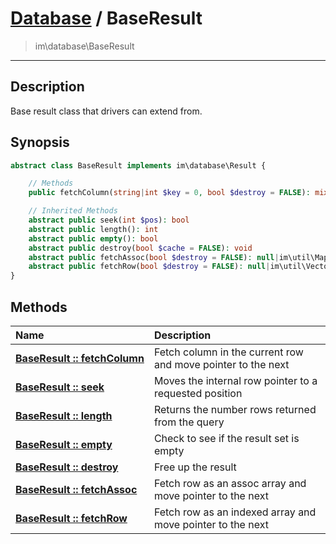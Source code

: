 # [Database](db.md) / BaseResult
 > im\database\BaseResult
____

## Description
Base result class that drivers can extend from. 

## Synopsis
```php
abstract class BaseResult implements im\database\Result {

    // Methods
    public fetchColumn(string|int $key = 0, bool $destroy = FALSE): mixed

    // Inherited Methods
    abstract public seek(int $pos): bool
    abstract public length(): int
    abstract public empty(): bool
    abstract public destroy(bool $cache = FALSE): void
    abstract public fetchAssoc(bool $destroy = FALSE): null|im\util\Map
    abstract public fetchRow(bool $destroy = FALSE): null|im\util\Vector
}
```

## Methods
| Name | Description |
| :--- | :---------- |
| [__BaseResult&nbsp;::&nbsp;fetchColumn__](db-BaseResult-fetchColumn.md) | Fetch column in the current row and move pointer to the next |
| [__BaseResult&nbsp;::&nbsp;seek__](db-BaseResult-seek.md) | Moves the internal row pointer to a requested position |
| [__BaseResult&nbsp;::&nbsp;length__](db-BaseResult-length.md) | Returns the number rows returned from the query |
| [__BaseResult&nbsp;::&nbsp;empty__](db-BaseResult-empty.md) | Check to see if the result set is empty |
| [__BaseResult&nbsp;::&nbsp;destroy__](db-BaseResult-destroy.md) | Free up the result |
| [__BaseResult&nbsp;::&nbsp;fetchAssoc__](db-BaseResult-fetchAssoc.md) | Fetch row as an assoc array and move pointer to the next |
| [__BaseResult&nbsp;::&nbsp;fetchRow__](db-BaseResult-fetchRow.md) | Fetch row as an indexed array and move pointer to the next |
